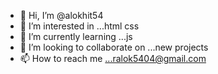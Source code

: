 - 👋 Hi, I’m @alokhit54
- 👀 I’m interested in ...html css 
- 🌱 I’m currently learning ...js
- 💞️ I’m looking to collaborate on ...new projects
- 📫 How to reach me ...ralok5404@gmail.com

<!---
alokhit54/alokhit54 is a ✨ special ✨ repository because its `README.md` (this file) appears on your GitHub profile.
You can click the Preview link to take a look at your changes.
--->
